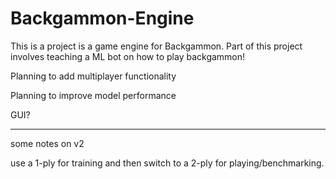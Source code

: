 # Backgammon-Engine

This is a project is a game engine for Backgammon. Part of this project involves teaching a ML bot on how to play backgammon!

Planning to add multiplayer functionality

Planning to improve model performance

GUI? 

------- - - - - - - - - - - -

some notes on v2

use a 1-ply for training and then switch to a 2-ply for playing/benchmarking. 


